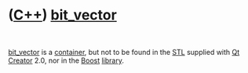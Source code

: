 
 

 

 

 

 

([C++](Cpp.md)) [bit\_vector](CppBit_vector.md)
=================================================

 

[bit\_vector](CppBit_vector.md) is a [container](CppContainer.md), but
not to be found in the [STL](CppStl.md) supplied with [Qt
Creator](CppQtCreator.md) 2.0, nor in the [Boost](CppBoost.md)
[library](CppBoost.md).

 

 

 

 

 

 

